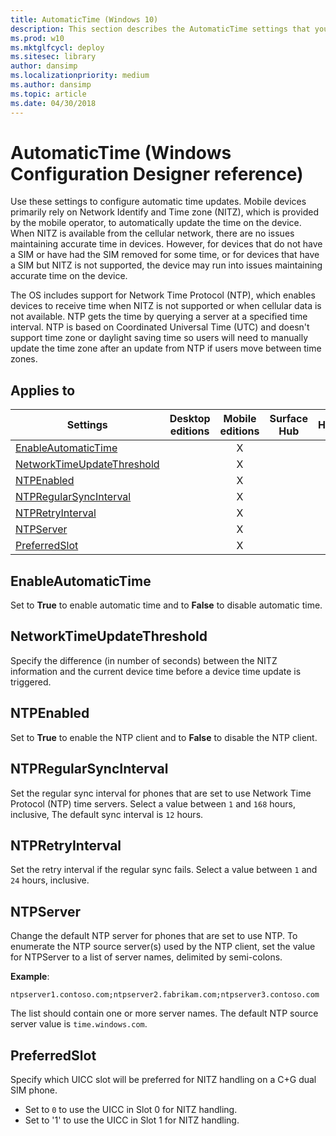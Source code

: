 ```yaml
---
title: AutomaticTime (Windows 10)
description: This section describes the AutomaticTime settings that you can configure in provisioning packages for Windows 10 using Windows Configuration Designer.
ms.prod: w10
ms.mktglfcycl: deploy
ms.sitesec: library
author: dansimp
ms.localizationpriority: medium
ms.author: dansimp
ms.topic: article
ms.date: 04/30/2018
---
```


# AutomaticTime (Windows Configuration Designer reference)

Use these settings to configure automatic time updates. Mobile devices primarily rely on Network Identify and Time zone (NITZ), which is provided by the mobile operator, to automatically update the time on the device. When NITZ is available from the cellular network, there are no issues maintaining accurate time in devices. However, for devices that do not have a SIM or have had the SIM removed for some time, or for devices that have a SIM but NITZ is not supported, the device may run into issues maintaining accurate time on the device.

The OS includes support for Network Time Protocol (NTP), which enables devices to receive time when NITZ is not supported or when cellular data is not available. NTP gets the time by querying a server at a specified time interval. NTP is based on Coordinated Universal Time (UTC) and doesn't support time zone or daylight saving time so users will need to manually update the time zone after an update from NTP if users move between time zones.

## Applies to

| Settings | Desktop editions | Mobile editions | Surface Hub | HoloLens | IoT Core |
| --- | :---: | :---: | :---: | :---: | :---: |
| [EnableAutomaticTime](#enableautomatictime)  |  | X |  |  |  |
| [NetworkTimeUpdateThreshold](#networktimeupdatethreshold)  |  | X |  |  |  |
| [NTPEnabled](#ntpenabled)  |  | X |  |  |  |
| [NTPRegularSyncInterval](#ntpregularsyncinterval)  |  | X |  |  |  |
| [NTPRetryInterval](#ntpretryinterval)  |  | X |  |  |  |
| [NTPServer](#ntpserver)  |  | X |  |  |  |
| [PreferredSlot](#preferredslot)  |  | X |  |  |  |

## EnableAutomaticTime

Set to **True** to enable automatic time and to **False** to disable automatic time.

## NetworkTimeUpdateThreshold

Specify the difference (in number of seconds) between the NITZ information and the current device time before a device time update is triggered.

## NTPEnabled

Set to **True** to enable the NTP client and to **False** to disable the NTP client.

## NTPRegularSyncInterval

Set the regular sync interval for phones that are set to use Network Time Protocol (NTP) time servers. Select a value between `1` and `168` hours, inclusive, The default sync interval is `12` hours.


## NTPRetryInterval

Set the retry interval if the regular sync fails. Select a value between `1` and `24` hours, inclusive. 

## NTPServer

Change the default NTP server for phones that are set to use NTP. To enumerate the NTP source server(s) used by the NTP client, set the value for NTPServer to a list of server names, delimited by semi-colons. 

**Example**:

```
ntpserver1.contoso.com;ntpserver2.fabrikam.com;ntpserver3.contoso.com
```

The list should contain one or more server names. The default NTP source server value is `time.windows.com`.





## PreferredSlot

Specify which UICC slot will be preferred for NITZ handling on a C+G dual SIM phone.

- Set to `0` to use the UICC in Slot 0 for NITZ handling.
- Set to '1' to use the UICC in Slot 1 for NITZ handling.
